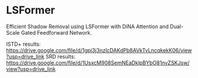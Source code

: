 # LSFormer
Efficient Shadow Removal using LSFormer with DiNA Attention and Dual-Scale Gated Feedforward Network.

ISTD+ results: https://drive.google.com/file/d/1gpj3j3nzlcDAKdPb8AVkTvLncqkekK06/view?usp=drive_link
SRD results: https://drive.google.com/file/d/1UsxcM908SemNEaDklpBYbO81nyZSKJsw/view?usp=drive_link
